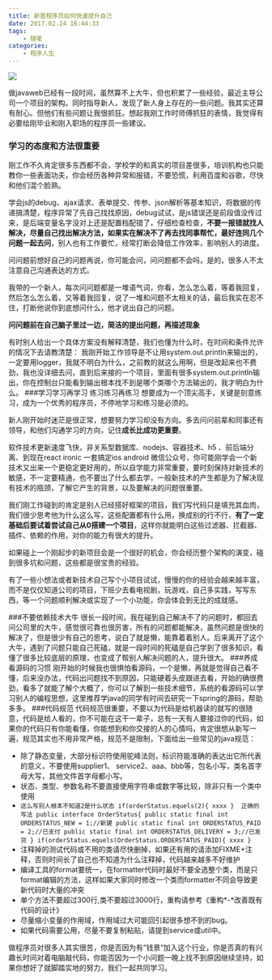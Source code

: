 ```yaml
---
title: 新晋程序员如何快速提升自己
date: 2017.02.24 16:44:33
tags:
	- 随笔
categories:
	- 程序人生
---
```


![](http://img3.imgtn.bdimg.com/it/u=3216675625,2988493572&fm=23&gp=0.jpg)


做javaweb已经有一段时间，虽然算不上大牛，但也积累了一些经验，最近主导公司一个项目的架构。同时指导新人，发现了新人身上存在的一些问题。我其实还算有耐心。但他们有些问题让我很抓狂。想起我刚工作时师傅抓狂的表情，我觉得有必要给刚毕业和刚入职场的程序员一些建议。

### 学习的态度和方法很重要
刚工作不久肯定很多东西都不会，学校学的和真实的项目差很多，培训机构也只能教你一些表面功夫，你会经历各种异常和报错，不要恐慌，利用百度和谷歌，尽快和他们混个脸熟。

学会js的debug、ajax请求、表单提交、传参、json解析等基本知识，将数据的传递搞清楚，程序异常了先自己找找原因，debug试试，是js错误还是前段值没传过来，是后端变量名字没对上还是配置档配错了，仔细检查检查，**不要一报错就找人解决，尽量自己找出解决方法，如果实在解决不了再去找同事帮忙，最好连同几个问题一起去问**，别人也有工作要忙，经常打断会降低工作效率，影响别人的进度。

问问题前想好自己的问题再说，你可能会问，问问题都不会吗，是的，很多人不太注意自己沟通表达的方式。

我带的一个新人，每次问问题都是一堆语气词，你看，怎么怎么着，等着我回复，然后怎么怎么着，又等着我回复，说了一堆和问题不太相关的话，最后我实在忍不住，打断他说你到底想问什么，他才说出自己的问题。

**问问题前在自己脑子里过一边，简洁的提出问题，再描述现象**

有时别人给出一个具体方案没有解释清楚，我们也懂为什么时，在时间和条件允许的情况下去请教清楚：
我刚开始工作领导是不让用system.out.println来输出的，一定要用logger，我就不明白为什么，之前教的就这么用啊，但是改起来也不费劲，我也没详细去问，直到后来接的一个项目，里面有很多system.out.println输出，你在控制台只能看到输出根本找不到是哪个类哪个方法输出的，我才明白为什么。
###学习学习再学习 练习练习再练习
想要成为一个顶尖高手，关键是刻意练习，成为一个优秀的程序员，不停地学习和练习是必须的。

新人刚开始时迷茫是很正常，想要努力学习却没有方向。多去问问前辈和同事还有领导，和他们沟通学习的方向，记住**成长比成功更重要**。

软件技术更新速度飞快，非关系型数据库、nodejs、容器技术、h5 、前后端分离、到现在react ironic 一套搞定ios android 微信公众号，你可能刚学会一个新技术又出来一个更稳定更好用的，所以自学能力非常重要，要时刻保持对新技术的敏感，不一定要精通，也不要出了什么都去学，一般新技术的产生都是为了解决现有技术的瓶颈，了解它产生的背景，以及要解决的问题很重要。

我们刚工作碰到的肯定是别人已经搭好框架的项目，我们写代码只是填充其血肉，我们很少思考他为什么这么写，这些配置都有什么用，换成别的行不行，**有了一定基础后要试着尝试自己从0搭建一个项目**，这样你就能明白这些过滤器、拦截器、插件、依赖的作用，对你的能力有很大的提升。

如果碰上一个刚起步的新项目会是一个很好的机会，你会经历整个架构的演变，碰到很多坑和问题，这些都是很宝贵的经验。

有了一些小想法或者新技术自己写个小项目试试，慢慢的你的经验会越来越丰富，而不是仅仅知道公司的项目，下班少去看电视剧，玩游戏，自己多实践，写写东西，等一个问题顺利解决或实现了一个小功能，你会体会到无比的成就感。

###不要依赖技术大牛
很长一段时间，我在碰到自己解决不了的问题时，都回去问公司里的大牛，感觉很可靠也很厉害，所有的问题都能解决，虽然问题是很快的解决了，但是很少有自己的思考，说白了就是懒，能靠着着别人。后来离开了这个大牛，遇到了问题只能自己死磕，就是一段时间的死磕是自己学到了很多知识，看懂了很多比较底层的原理，也变成了帮别人解决问题的人，提升很大。
###养成看源码的习惯
刚开始的时候我也很惧怕看源码，一个是懒，再就是觉得自己看不懂，后来没办法，代码出问题找不到原因，只能硬着头皮跟进去看，开始的确很费劲，看多了就能了解个大概了，你可以了解到一些技术细节，系统的看源码可以学习别人的编程思想，这里推荐学java的同学有时间去研究一下spring的源码，帮助多多。
###代码规范
代码规范很重要，不要以为代码是给机器读的就写的很随意，代码是给人看的，你不可能在这干一辈子，总有一天有人要接过你的代码，如果你的代码只有你能看懂，你能想到和你交接的人的心情吗，肯定很想从新写一遍，规范其实也不用非常严格，规范不是限制，下面给出一些常见的java规范：
- 除了静态变量，大部分标识符使用驼峰法则，标识符能准确的表达出它所代表的意义，不要使用supplier1、 service2、aaa、bbb等，包名小写，类名首字母大写，其他文件首字母都小写。
- 状态、类型、参数名称不要直接使用字符串或数字等比较，除非只有一个类中使用   
 -  `这么写别人根本不知道2是什么状态
  if(orderStatus.equels(2){
        xxxx
  } 
  正确的写法
  public interface OrderStatus{
      public static final int ORDERSTATUS_NEW = 1;//新建
      public static final int ORDERSTATUS_PAID = 2;//已支付
      public static final int ORDERSTATUS_DELIVERY = 3;//已发货
  }
  if(orderStatus.equels(OrderStatus.ORDERSTATUS_PAID){
        xxxx
  } 
`
- 注释掉的测试代码或不用的类请尽快删掉，如果还有用的请添加FIXME+注释，否则时间长了自己也不知道为什么注释掉，代码越来越多不好维护
- 编译工具的format要统一，在formatter代码时最好不要全选整个类，而是只format编辑的方法，这样如果大家同时修改一个类而formatter不同会导致更新代码时大量的冲突
- 单个方法不要超过300行,类不要超过3000行，重构请参考《重构*-*改善既有代码的设计》
- 尽量缩小变量的作用域，作用域过大可能回引起很多想不到的bug。
- 如果代码需要公用，尽量不要复制粘贴，请提到service或util中。

做程序员对很多人其实很苦，你是否因为有“钱景“加入这个行业，你是否真的有兴趣长时间对着电脑敲代码，你能否因为一个小问题一晚上找不到原因继续坚持，如果你想好了就脚踏实地的努力，我们一起共同学习。